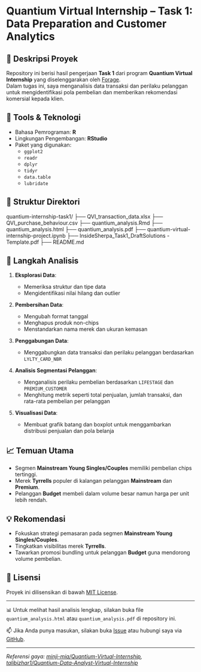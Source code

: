 # Quantium Virtual Internship – Task 1: Data Preparation and Customer Analytics

## 📌 Deskripsi Proyek

Repository ini berisi hasil pengerjaan **Task 1** dari program **Quantium Virtual Internship** yang diselenggarakan oleh [Forage](https://www.theforage.com/).  
Dalam tugas ini, saya menganalisis data transaksi dan perilaku pelanggan untuk mengidentifikasi pola pembelian dan memberikan rekomendasi komersial kepada klien.

## 🧰 Tools & Teknologi

- Bahasa Pemrograman: **R**
- Lingkungan Pengembangan: **RStudio**
- Paket yang digunakan:
  - `ggplot2`
  - `readr`
  - `dplyr`
  - `tidyr`
  - `data.table`
  - `lubridate`

## 📂 Struktur Direktori

quantium-internship-task1/
├── QVI_transaction_data.xlsx
├── QVI_purchase_behaviour.csv
├── quantium_analysis.Rmd
├── quantium_analysis.html
├── quantium_analysis.pdf
├── quantium-virtual-internship-project.ipynb
├── InsideSherpa_Task1_DraftSolutions - Template.pdf
├── README.md


## 🧪 Langkah Analisis

1. **Eksplorasi Data**:
   - Memeriksa struktur dan tipe data
   - Mengidentifikasi nilai hilang dan outlier

2. **Pembersihan Data**:
   - Mengubah format tanggal
   - Menghapus produk non-chips
   - Menstandarkan nama merek dan ukuran kemasan

3. **Penggabungan Data**:
   - Menggabungkan data transaksi dan perilaku pelanggan berdasarkan `LYLTY_CARD_NBR`

4. **Analisis Segmentasi Pelanggan**:
   - Menganalisis perilaku pembelian berdasarkan `LIFESTAGE` dan `PREMIUM_CUSTOMER`
   - Menghitung metrik seperti total penjualan, jumlah transaksi, dan rata-rata pembelian per pelanggan

5. **Visualisasi Data**:
   - Membuat grafik batang dan boxplot untuk menggambarkan distribusi penjualan dan pola belanja

## 📈 Temuan Utama

- Segmen **Mainstream Young Singles/Couples** memiliki pembelian chips tertinggi.
- Merek **Tyrrells** populer di kalangan pelanggan **Mainstream** dan **Premium**.
- Pelanggan **Budget** membeli dalam volume besar namun harga per unit lebih rendah.

## 💡 Rekomendasi

- Fokuskan strategi pemasaran pada segmen **Mainstream Young Singles/Couples**.
- Tingkatkan visibilitas merek **Tyrrells**.
- Tawarkan promosi bundling untuk pelanggan **Budget** guna mendorong volume pembelian.

## 📜 Lisensi

Proyek ini dilisensikan di bawah [MIT License](LICENSE).

---

📊 Untuk melihat hasil analisis lengkap, silakan buka file `quantium_analysis.html` atau `quantium_analysis.pdf` di repository ini.

📫 Jika Anda punya masukan, silakan buka [Issue](https://github.com/sayidmufaqih/quantium-internship-task1/issues) atau hubungi saya via [GitHub](https://github.com/sayidmufaqih).

---

*Referensi gaya: [minji-mia/Quantium-Virtual-Internship](https://github.com/minji-mia/Quantium-Virtual-Internship), [talibizhar1/Quantium-Data-Analyst-Virtual-Internship](https://github.com/talibizhar1/Quantium-Data-Analyst-Virtual-Internship)*

